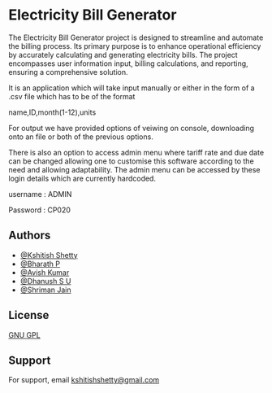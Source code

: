 
# Electricity Bill Generator

The Electricity Bill Generator project is designed to streamline and automate the billing process. Its primary purpose is to enhance operational efficiency by accurately calculating and generating electricity bills. The project encompasses user information input, billing calculations, and reporting, ensuring a comprehensive solution.

It is an application which will take input manually or either in the form of a .csv file which has to be of the format

name,ID,month(1-12),units

For output we have provided options of veiwing on console, downloading onto an file or both of the previous options.

There is also an option to access admin menu where tariff rate and due date can be changed allowing one to customise this software according to the need and allowing adaptability.
The admin menu can be accessed by these login details which are currently hardcoded.

username : ADMIN 

Password : CP020

## Authors

- [@Kshitish Shetty](https://www.github.com/kshitish-shetty)
- [@Bharath P](https://www.github.com/bharathpofficial)
- [@Avish Kumar](https://www.github.com/AK0728)
- [@Dhanush S U](https://www.github.com/dhanush182003)
- [@Shriman Jain](https://www.github.com/Shriman-Jain)

## License

[GNU GPL ](https://www.gnu.org/licenses/)


## Support

For support, email kshitishshetty@gmail.com

